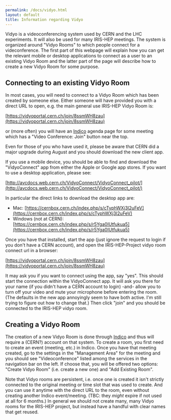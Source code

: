 ```yaml
---
permalink: /docs/vidyo.html
layout: default
title: Information regarding Vidyo 
---
```


  Vidyo is a videoconferencing system used by CERN and the LHC experiments.
It will also be used for many IRIS-HEP meetings. The system is organized
around "Vidyo Rooms" to which people connect for a videconference. The
first part of this webpage will explain how you can get the relevant mobile
or desktop applications to connect as a user to an existing Vidyo Room 
and the latter part of the page will describe how to create a new Vidyo Room 
for some purpose.

## Connecting to an existing Vidyo Room

In most cases, you will need to connect to a Vidyo Room which has
been created by someone else. Either someone will have provided you with
a direct URL to open, e.g. the main general use IRIS-HEP Vidyo Room is:

[https://vidyoportal.cern.ch/join/8ssmWH8zau](https://vidyoportal.cern.ch/join/8ssmWH8zau)

or (more often) you will have an [Indico](https://indico.cern.ch/category/10492/) agenda page for some meeting which has a "Video Conference: Join" button
near the top.

Even for those of you who have used it, please be aware that CERN did a
major upgrade during August and you should download the new client app.

  If you use a mobile device, you should be able to find and download
the "VidyoConnect" app from either the Apple or Google app stores. If
you want to use a desktop application, please see:

   [http://avcdocs.web.cern.ch/VidyoConnect/VidyoConnect_pilot/](http://avcdocs.web.cern.ch/VidyoConnect/VidyoConnect_pilot/)

In particular the direct links to download the desktop app are:

  * Mac:  [https://cernbox.cern.ch/index.php/s/cTyphWXj3I2uFeV](https://cernbox.cern.ch/index.php/s/cTyphWXj3I2uFeV)
  * Windows (not at CERN): [https://cernbox.cern.ch/index.php/s/r5Yga0IUtfukua5](https://cernbox.cern.ch/index.php/s/r5Yga0IUtfukua5)

  Once you have that installed, start the app (just ignore the request to
login if you don't have a CERN account), and open the IRIS-HEP-Project vidyo
room connect url in a browser:

   [https://vidyoportal.cern.ch/join/8ssmWH8zau](https://vidyoportal.cern.ch/join/8ssmWH8zau)

It may ask you if you want to connect using the app, say "yes". This should
start the connection within the VidyoConnect app. It will ask you there for
your name (if you didn't have a CERN account to login) -and- allow you to
turn off your video and mute your microphone before entering the room. (The
defaults in the new app annoyingly seem to have both active. I'm still trying
to figure out how to change that.) Then click "join" and you should be
connected to the IRIS-HEP vidyo room.

## Creating a Vidyo Room

  The creation of a new Vidyo Room is done through [Indico](https://indico.cern.ch/category/10492/) and thus will require a (CERN?) account on that system. To create a room, you first need to create an event (meeting, etc.) in Indico. 
Once you have that meeting created, go to the settings in the "Management Area"
for the meeting and you should see "Videoconference" listed among the
services in the navigation bar on the left. If choose that, you will be
offered two options: "Create Vidyo Room" (i.e. create a new one) and "Add
Existing Room".

  Note that Vidyo rooms are persistent, i.e. once one is created it isn't 
strictly connected to the original meeting or time slot that was used to 
create. And you can use it anytime with the direct URL to the room, even
without creating another Indico event/meeting. (TBC: they *might* expire if
not used at all for 6 months.) In general we should not create many, many
Vidyo rooms for the IRIS-HEP project, but instead have a handful with clear
names that get reused.
